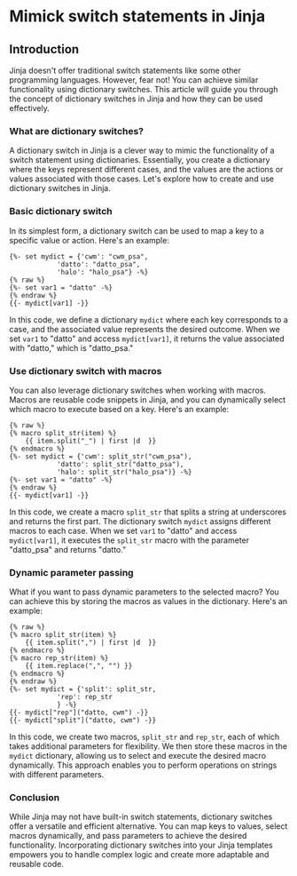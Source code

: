 # Mimick switch statements in Jinja

## Introduction

Jinja doesn't offer traditional switch statements like some other programming languages. However, fear not! You can achieve similar functionality using dictionary switches. This article will guide you through the concept of dictionary switches in Jinja and how they can be used effectively.

### What are dictionary switches?

A dictionary switch in Jinja is a clever way to mimic the functionality of a switch statement using dictionaries. Essentially, you create a dictionary where the keys represent different cases, and the values are the actions or values associated with those cases. Let's explore how to create and use dictionary switches in Jinja.

### Basic dictionary switch

In its simplest form, a dictionary switch can be used to map a key to a specific value or action. Here's an example:

```django
{%- set mydict = {'cwm': "cwm_psa",
            'datto': "datto_psa",
            'halo': "halo_psa"} -%}
{% raw %}
{%- set var1 = "datto" -%}
{% endraw %}
{{- mydict[var1] -}}
```

In this code, we define a dictionary `mydict` where each key corresponds to a case, and the associated value represents the desired outcome. When we set `var1` to "datto" and access `mydict[var1]`, it returns the value associated with "datto," which is "datto\_psa."

### Use dictionary switch with macros

You can also leverage dictionary switches when working with macros. Macros are reusable code snippets in Jinja, and you can dynamically select which macro to execute based on a key. Here's an example:

```django
{% raw %}
{% macro split_str(item) %}
    {{ item.split("_") | first |d  }}
{% endmacro %}
{%- set mydict = {'cwm': split_str("cwm_psa"),
            'datto': split_str("datto_psa"),
            'halo': split_str("halo_psa")} -%}
{%- set var1 = "datto" -%}
{% endraw %}
{{- mydict[var1] -}}
```

In this code, we create a macro `split_str` that splits a string at underscores and returns the first part. The dictionary switch `mydict` assigns different macros to each case. When we set `var1` to "datto" and access `mydict[var1]`, it executes the `split_str` macro with the parameter "datto\_psa" and returns "datto."

### Dynamic parameter passing

What if you want to pass dynamic parameters to the selected macro? You can achieve this by storing the macros as values in the dictionary. Here's an example:

```django
{% raw %}
{% macro split_str(item) %}
    {{ item.split(",") | first |d  }}
{% endmacro %}
{% macro rep_str(item) %}
    {{ item.replace(",", "") }}
{% endmacro %}
{% endraw %}
{%- set mydict = {'split': split_str,
            'rep': rep_str
            } -%}
{{- mydict["rep"]("datto, cwm") -}}
{{- mydict["split"]("datto, cwm") -}}
```

In this code, we create two macros, `split_str` and `rep_str`, each of which takes additional parameters for flexibility. We then store these macros in the `mydict` dictionary, allowing us to select and execute the desired macro dynamically. This approach enables you to perform operations on strings with different parameters.

### Conclusion

While Jinja may not have built-in switch statements, dictionary switches offer a versatile and efficient alternative. You can map keys to values, select macros dynamically, and pass parameters to achieve the desired functionality. Incorporating dictionary switches into your Jinja templates empowers you to handle complex logic and create more adaptable and reusable code.
